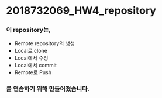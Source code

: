 # 2018732069_HW4_repository
### 이 repository는,
* Remote repository의 생성
* Local로 clone
* Local에서 수정
* Local에서 commit
* Remote로 Push
### 를 연습하기 위해 만들어졌습니다.
